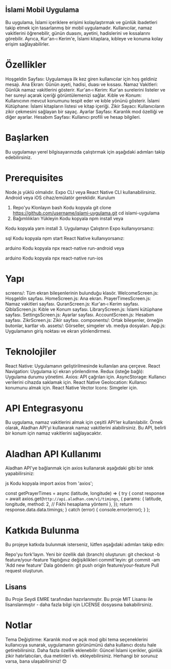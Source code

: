 ## İslami Mobil Uygulama

Bu uygulama, İslami içeriklere erişimi kolaylaştırmak ve günlük ibadetleri takip etmek için tasarlanmış bir mobil uygulamadır. Kullanıcılar, namaz vakitlerini öğrenebilir, günün duasını, ayetini, hadislerini ve kıssalarını görebilir. Ayrıca, Kur'an-ı Kerim'e, İslami kitaplara, kıbleye ve konuma kolay erişim sağlayabilirler.

# Özellikler

Hoşgeldin Sayfası: Uygulamaya ilk kez giren kullanıcılar için hoş geldiniz mesajı.
Ana Ekran: Günün ayeti, hadisi, duası ve kıssası.
Namaz Vakitleri: Günlük namaz vakitlerini gösterir.
Kur'an-ı Kerim: Kur'an surelerini listeler ve her sureyi açarak içeriği görüntülemenizi sağlar.
Kıble ve Konum: Kullanıcının mevcut konumunu tespit eder ve kıble yönünü gösterir.
İslami Kütüphane: İslami kitapların listesi ve kitap içeriği.
Zikir Sayacı: Kullanıcıların zikir çekmesini sağlayan bir sayaç.
Ayarlar Sayfası: Karanlık mod özelliği ve diğer ayarlar.
Hesabım Sayfası: Kullanıcı profili ve hesap bilgileri.

# Başlarken
Bu uygulamayı yerel bilgisayarınızda çalıştırmak için aşağıdaki adımları takip edebilirsiniz.

# Prerequisites
Node.js yüklü olmalıdır.
Expo CLI veya React Native CLI kullanabilirsiniz.
Android veya iOS cihaz/emülatör gereklidir.
Kurulum
1. Repo'yu Klonlayın
bash
Kodu kopyala
git clone https://github.com/username/islami-uygulama.git
cd islami-uygulama
2. Bağımlılıkları Yükleyin
Kodu kopyala
npm install
veya

Kodu kopyala
yarn install
3. Uygulamayı Çalıştırın
Expo kullanıyorsanız:

sql
Kodu kopyala
npm start
React Native kullanıyorsanız:

arduino
Kodu kopyala
npx react-native run-android
veya

arduino
Kodu kopyala
npx react-native run-ios

# Yapı
screens/: Tüm ekran bileşenlerinin bulunduğu klasör.
WelcomeScreen.js: Hoşgeldin sayfası.
HomeScreen.js: Ana ekran.
PrayerTimesScreen.js: Namaz vakitleri sayfası.
QuranScreen.js: Kur'an-ı Kerim sayfası.
QiblaScreen.js: Kıble ve Konum sayfası.
LibraryScreen.js: İslami kütüphane sayfası.
SettingsScreen.js: Ayarlar sayfası.
AccountScreen.js: Hesabım sayfası.
ZikrScreen.js: Zikir sayfası.
components/: Ortak bileşenler, örneğin butonlar, kartlar vb.
assets/: Görseller, simgeler vb. medya dosyaları.
App.js: Uygulamanın giriş noktası ve ekran yönlendirmesi.

# Teknolojiler

React Native: Uygulamanın geliştirilmesinde kullanılan ana çerçeve.
React Navigation: Uygulama içi ekran yönlendirme.
Redux (isteğe bağlı): Uygulama durumu yönetimi.
Axios: API çağrıları için.
AsyncStorage: Kullanıcı verilerini cihazda saklamak için.
React Native Geolocation: Kullanıcı konumunu almak için.
React Native Vector Icons: Simgeler için.

# API Entegrasyonu

Bu uygulama, namaz vakitlerini almak için çeşitli API'ler kullanılabilir. Örnek olarak, Aladhan API'yi kullanarak namaz vakitlerini alabilirsiniz. Bu API, belirli bir konum için namaz vakitlerini sağlayacaktır.

# Aladhan API Kullanımı
Aladhan API'ye bağlanmak için axios kullanarak aşağıdaki gibi bir istek yapabilirsiniz:

js
Kodu kopyala
import axios from 'axios';

const getPrayerTimes = async (latitude, longitude) => {
  try {
    const response = await axios.get(`http://api.aladhan.com/v1/timings`, {
      params: {
        latitude,
        longitude,
        method: 2, // Fıkhi hesaplama yöntemi
      },
    });
    return response.data.data.timings;
  } catch (error) {
    console.error(error);
  }
};

# Katkıda Bulunma
Bu projeye katkıda bulunmak isterseniz, lütfen aşağıdaki adımları takip edin:

Repo'yu fork'layın.
Yeni bir özellik dalı (branch) oluşturun: git checkout -b feature/your-feature
Yaptığınız değişiklikleri commit'leyin: git commit -am 'Add new feature'
Dala gönderin: git push origin feature/your-feature
Pull request oluşturun.

## Lisans
Bu Proje Seydi EMRE tarafından hazırlanmıştır.
Bu proje MIT Lisansı ile lisanslanmıştır - daha fazla bilgi için LICENSE dosyasına bakabilirsiniz.

# Notlar
Tema Değiştirme: Karanlık mod ve açık mod gibi tema seçeneklerini kullanıcıya sunarak, uygulamanın görünümünü daha kullanıcı dostu hale getirebilirsiniz.
Daha fazla özellik eklenebilir: Güncel İslami içerikler, günlük zikir hatırlatıcıları, dua metinleri vb. ekleyebilirsiniz.
Herhangi bir sorunuz varsa, bana ulaşabilirsiniz! 😊

